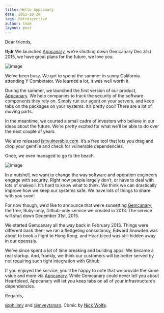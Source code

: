 ```yaml
---
title: Hello Appcanary
date: 2015-10-26
tags: Retrospective
author: team
layout: post
---
```


Dear friends,&nbsp;

**tl;dr** We launched [Appcanary](https://appcanary.com), we’re shutting down Gemcanary Dec 31st 2015, we have great plans for the future, we love you.

![image](gemcanary_comic.jpg)

We’ve been busy. We got to spend the summer in sunny California attending Y Combinator. We learned a lot, it was well worth it.

During the summer, we launched the first version of our product, [Appcanary](https://appcanary.com). We help companies to track the security of the software components they rely on. Simply run our agent on your servers, and keep tabs on the packages on your systems. It’s pretty cool! There are a lot of moving parts.

In the meantime, we courted a small cadre of investors who believe in our ideas about the future. We’re pretty excited for what we’ll be able to do over the next couple of years.

We also released [isitvulnerable.com](https://isitvulnerable.com). It’s a free tool that lets you drag and drop your gemfile and check for vulnerable dependencies. 

Once, we even managed to go to the beach.


[](https://instagram.com/p/5Y8-dqSz3u)
![image](big_sur.jpg)

In a nutshell, we want to change the way software and operation engineers engage with security. Right now people largely don’t, or have to deal with lots of snakeoil. It’s hard to know what to think. We think we can drastically improve how we keep our systems safe. We have lots of things to share with you soon!

For now though, we’d like to announce that we’re sunsetting&nbsp;[Gemcanary](https://gemcanary.com), the free, Ruby-only, Github-only service we created in 2013. The service will shut down December 31st, 2015.&nbsp;

We started Gemcanary all the way back in February 2013. Things were different back then; we ran a fledgeling consultancy, Edward Snowden was about to book a flight to Hong Kong, and Heartbleed was still hidden away in our openssls.

We’ve since spent a lot of time breaking and building apps. We became a real startup. And, frankly, we think our customers will be better served by not requiring such tight integration with Github.

If you enjoyed the service, you’ll be happy to note that we provide the same value and more via&nbsp;[Appcanary](https://appcanary.com). While Gemcanary could never tell you about Heartbleed, Appcanary will let you keep tabs on all of your infrastructure’s dependencies.

Regards,

[@phillmv](https://twitter.com/phillmv) and [@mveytsman](https://twitter.com/mveytsman). Comic by [Nick Wolfe](https://twitter.com/0sn).
